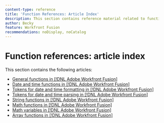 ```yaml
---
content-type: reference
title: 'Function References: Article Index'
description: This section contains reference material related to functions in Adobe Workfront Fusion. 
author: Becky
feature: Workfront Fusion
recommendations: noDisplay, noCatalog
---
```


# Function references: article index

This section contains the following articles:

* [General functions in [!DNL Adobe Workfront Fusion]](/help/workfront-fusion/references/mapping-panel/functions/general-functions.md)
* [Date and time functions in [!DNL Adobe Workfront Fusion]](/help/workfront-fusion/references/mapping-panel/functions/date-and-time-functions.md)
* [Tokens for date and time formatting in [!DNL Adobe Workfront Fusion]](/help/workfront-fusion/references/mapping-panel/functions/tokens-for-date-and-time-formatting.md)
* [Tokens for date and time parsing in [!DNL Adobe Workfront Fusion]](/help/workfront-fusion/references/mapping-panel/functions/tokens-for-date-and-time-parsing.md)
* [String functions in [!DNL Adobe Workfront Fusion]](/help/workfront-fusion/references/mapping-panel/functions/string-functions.md)
* [Math functions in [!DNL Adobe Workfront Fusion]](/help/workfront-fusion/references/mapping-panel/functions/math-functions.md)
* [Math variables in [!DNL Adobe Workfront Fusion]](/help/workfront-fusion/references/mapping-panel/functions/math-variables.md)
* [Array functions in [!DNL Adobe Workfront Fusion]](/help/workfront-fusion/references/mapping-panel/functions/array-functions.md)